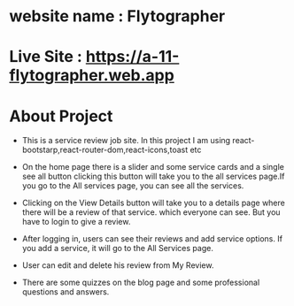 # website name : Flytographer

# Live Site : https://a-11-flytographer.web.app


# About Project 

- This is a service review job site. In this project I am using react-bootstarp,react-router-dom,react-icons,toast etc

- On the home page there is a slider and some service cards and a single see all button clicking this button will take you to the all services page.If you go to the All services page, you can see all the services.

- Clicking on the View Details button will take you to a details page where there will be a review of that service. which everyone can see. But you have to login to give a review.

- After logging in, users can see their reviews and add service options. If you add a service, it will go to the All Services page.

- User can edit and delete his review from My Review.

- There are some quizzes on the blog page and some professional questions and answers.




